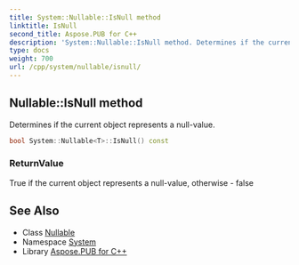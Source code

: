 ```yaml
---
title: System::Nullable::IsNull method
linktitle: IsNull
second_title: Aspose.PUB for C++
description: 'System::Nullable::IsNull method. Determines if the current object represents a null-value in C++.'
type: docs
weight: 700
url: /cpp/system/nullable/isnull/
---
```

## Nullable::IsNull method


Determines if the current object represents a null-value.

```cpp
bool System::Nullable<T>::IsNull() const
```


### ReturnValue

True if the current object represents a null-value, otherwise - false

## See Also

* Class [Nullable](../)
* Namespace [System](../../)
* Library [Aspose.PUB for C++](../../../)
